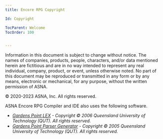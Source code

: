 ```yaml
---
title: Encore RPG Copyright

Id: Copyright

TocParent: Welcome
TocOrder: 100


---
```


Information in this document is subject to change without notice. The names of companies, products, people, characters, and/or data mentioned herein are fictitious and are in no way intended to represent any real individual, company, product, or event, unless otherwise noted. No part of this document may be reproduced or transmitted in any form or by any means, electronic or mechanical, for any purpose, without the written permission of ASNA. 

&#169; 2020-2023 ASNA, Inc. All rights reserved.

ASNA Encore RPG Compiler and IDE also uses the following software.

- *[Gardens Point LEX](Copyright_GPLEX.html) - Copyright &#169; 2006 Queensland University of Technology (QUT). All rights reserved.*
- *[Gardens Point Parser Generator](Copyright_GPPG.html) - Copyright &#169; 2005 Queensland University of Technology (QUT). All rights reserved.*

